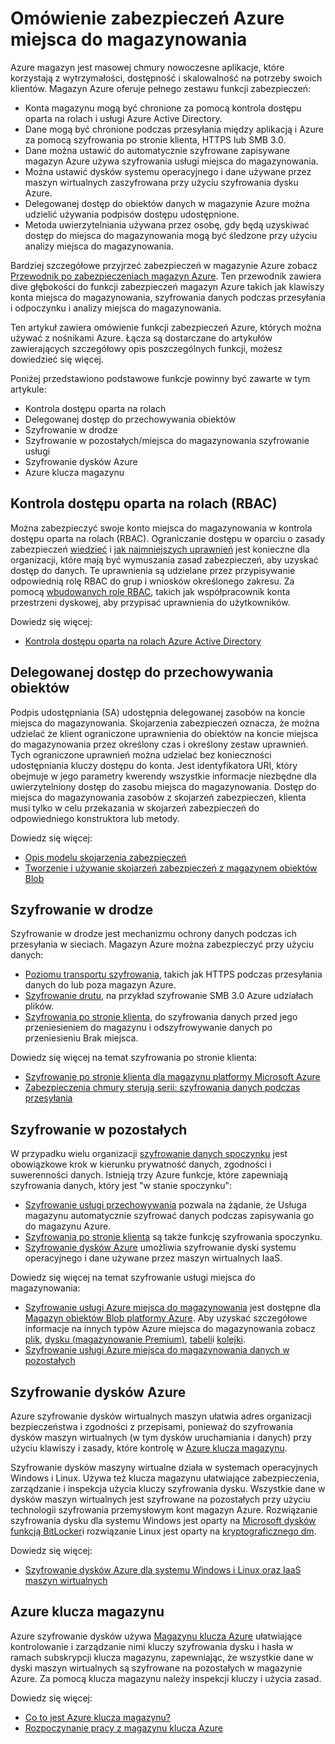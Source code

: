 <properties
   pageTitle="Omówienie zabezpieczeń Azure magazynowania | Microsoft Azure"
   description=" Azure magazyn jest masowej chmury zastosowaniach nowoczesny, zależne od wytrzymałości, dostępność i skalowalność na potrzeby swoich klientów. Ten artykuł zawiera omówienie podstawową funkcji Azure zabezpieczeń, które mogą być używane z magazyn Azure. "
   services="security"
   documentationCenter="na"
   authors="TerryLanfear"
   manager="MBaldwin"
   editor="TomSh"/>

<tags
   ms.service="security"
   ms.devlang="na"
   ms.topic="article"
   ms.tgt_pltfrm="na"
   ms.workload="na"
   ms.date="09/16/2016"
   ms.author="terrylan"/>

# <a name="azure-storage-security-overview"></a>Omówienie zabezpieczeń Azure miejsca do magazynowania

Azure magazyn jest masowej chmury nowoczesne aplikacje, które korzystają z wytrzymałości, dostępność i skalowalność na potrzeby swoich klientów. Magazyn Azure oferuje pełnego zestawu funkcji zabezpieczeń:

- Konta magazynu mogą być chronione za pomocą kontrola dostępu oparta na rolach i usługi Azure Active Directory.
- Dane mogą być chronione podczas przesyłania między aplikacją i Azure za pomocą szyfrowania po stronie klienta, HTTPS lub SMB 3.0.
- Dane można ustawić do automatycznie szyfrowane zapisywane magazyn Azure używa szyfrowania usługi miejsca do magazynowania.
- Można ustawić dysków systemu operacyjnego i dane używane przez maszyn wirtualnych zaszyfrowana przy użyciu szyfrowania dysku Azure.
- Delegowanej dostęp do obiektów danych w magazynie Azure można udzielić używania podpisów dostępu udostępnione.
- Metoda uwierzytelniania używana przez osobę, gdy będą uzyskiwać dostęp do miejsca do magazynowania mogą być śledzone przy użyciu analizy miejsca do magazynowania.

Bardziej szczegółowe przyjrzeć zabezpieczeń w magazynie Azure zobacz [Przewodnik po zabezpieczeniach magazyn Azure](../storage/storage-security-guide.md). Ten przewodnik zawiera dive głębokości do funkcji zabezpieczeń magazyn Azure takich jak klawiszy konta miejsca do magazynowania, szyfrowania danych podczas przesyłania i odpoczynku i analizy miejsca do magazynowania.

Ten artykuł zawiera omówienie funkcji zabezpieczeń Azure, których można używać z nośnikami Azure. Łącza są dostarczane do artykułów zawierających szczegółowy opis poszczególnych funkcji, możesz dowiedzieć się więcej.

Poniżej przedstawiono podstawowe funkcje powinny być zawarte w tym artykule:

- Kontrola dostępu oparta na rolach
- Delegowanej dostęp do przechowywania obiektów
- Szyfrowanie w drodze
- Szyfrowanie w pozostałych/miejsca do magazynowania szyfrowanie usługi
- Szyfrowanie dysków Azure
- Azure klucza magazynu

## <a name="role-based-access-control-rbac"></a>Kontrola dostępu oparta na rolach (RBAC)

Można zabezpieczyć swoje konto miejsca do magazynowania w kontrola dostępu oparta na rolach (RBAC). Ograniczanie dostępu w oparciu o zasady zabezpieczeń [wiedzieć](https://en.wikipedia.org/wiki/Need_to_know) i [jak najmniejszych uprawnień](https://en.wikipedia.org/wiki/Principle_of_least_privilege) jest konieczne dla organizacji, które mają być wymuszania zasad zabezpieczeń, aby uzyskać dostęp do danych. Te uprawnienia są udzielane przez przypisywanie odpowiednią rolę RBAC do grup i wniosków określonego zakresu. Za pomocą [wbudowanych role RBAC](../active-directory/role-based-access-built-in-roles.md), takich jak współpracownik konta przestrzeni dyskowej, aby przypisać uprawnienia do użytkowników.

Dowiedz się więcej:

- [Kontrola dostępu oparta na rolach Azure Active Directory](../active-directory/role-based-access-control-configure.md)

## <a name="delegated-access-to-storage-objects"></a>Delegowanej dostęp do przechowywania obiektów

Podpis udostępniania (SA) udostępnia delegowanej zasobów na koncie miejsca do magazynowania. Skojarzenia zabezpieczeń oznacza, że można udzielać że klient ograniczone uprawnienia do obiektów na koncie miejsca do magazynowania przez określony czas i określony zestaw uprawnień. Tych ograniczone uprawnień można udzielać bez konieczności udostępniania kluczy dostępu do konta. Jest identyfikatora URI, który obejmuje w jego parametry kwerendy wszystkie informacje niezbędne dla uwierzytelniony dostęp do zasobu miejsca do magazynowania. Dostęp do miejsca do magazynowania zasobów z skojarzeń zabezpieczeń, klienta musi tylko w celu przekazania w skojarzeń zabezpieczeń do odpowiedniego konstruktora lub metody.

Dowiedz się więcej:

- [Opis modelu skojarzenia zabezpieczeń](../storage/storage-dotnet-shared-access-signature-part-1.md)
- [Tworzenie i używanie skojarzeń zabezpieczeń z magazynem obiektów Blob](../storage/storage-dotnet-shared-access-signature-part-2.md)

## <a name="encryption-in-transit"></a>Szyfrowanie w drodze
Szyfrowanie w drodze jest mechanizmu ochrony danych podczas ich przesyłania w sieciach. Magazyn Azure można zabezpieczyć przy użyciu danych:

- [Poziomu transportu szyfrowania](../storage/storage-security-guide.md#encryption-in-transit), takich jak HTTPS podczas przesyłania danych do lub poza magazyn Azure.
- [Szyfrowanie drutu](../storage/storage-security-guide.md#using-encryption-during-transit-with-azure-file-shares), na przykład szyfrowanie SMB 3.0 Azure udziałach plików.
- [Szyfrowania po stronie klienta](../storage/storage-security-guide.md#using-client-side-encryption-to-secure-data-that-you-send-to-storage), do szyfrowania danych przed jego przeniesieniem do magazynu i odszyfrowywanie danych po przeniesieniu Brak miejsca.

Dowiedz się więcej na temat szyfrowania po stronie klienta:

- [Szyfrowanie po stronie klienta dla magazynu platformy Microsoft Azure](https://blogs.msdn.microsoft.com/windowsazurestorage/2015/04/28/client-side-encryption-for-microsoft-azure-storage-preview/)
- [Zabezpieczenia chmury sterują serii: szyfrowania danych podczas przesyłania](http://blogs.microsoft.com/cybertrust/2015/08/10/cloud-security-controls-series-encrypting-data-in-transit/)

## <a name="encryption-at-rest"></a>Szyfrowanie w pozostałych

W przypadku wielu organizacji [szyfrowanie danych spoczynku](https://blogs.microsoft.com/cybertrust/2015/09/10/cloud-security-controls-series-encrypting-data-at-rest/) jest obowiązkowe krok w kierunku prywatność danych, zgodności i suwerenności danych. Istnieją trzy Azure funkcje, które zapewniają szyfrowania danych, który jest "w stanie spoczynku":

- [Szyfrowanie usługi przechowywania](../storage/storage-security-guide.md#encryption-at-rest) pozwala na żądanie, że Usługa magazynu automatycznie szyfrować danych podczas zapisywania go do magazynu Azure.
- [Szyfrowania po stronie klienta](../storage/storage-security-guide.md#client-side-encryption) są także funkcję szyfrowania spoczynku.
- [Szyfrowanie dysków Azure](../storage/storage-security-guide.md#using-azure-disk-encryption-to-encrypt-disks-used-by-your-virtual-machines) umożliwia szyfrowanie dyski systemu operacyjnego i dane używane przez maszyn wirtualnych IaaS.

Dowiedz się więcej na temat szyfrowanie usługi miejsca do magazynowania:

- [Szyfrowanie usługi Azure miejsca do magazynowania](https://azure.microsoft.com/services/storage/) jest dostępne dla [Magazyn obiektów Blob platformy Azure](https://azure.microsoft.com/services/storage/blobs/). Aby uzyskać szczegółowe informacje na innych typów Azure miejsca do magazynowania zobacz [plik](https://azure.microsoft.com/services/storage/files/), [dysku (magazynowanie Premium)](https://azure.microsoft.com/services/storage/premium-storage/), [tabeli](https://azure.microsoft.com/services/storage/tables/)i [kolejki](https://azure.microsoft.com/services/storage/queues/).
- [Szyfrowanie usługi Azure miejsca do magazynowania danych w pozostałych](../storage/storage-service-encryption.md)

## <a name="azure-disk-encryption"></a>Szyfrowanie dysków Azure

Azure szyfrowanie dysków wirtualnych maszyn ułatwia adres organizacji bezpieczeństwa i zgodności z przepisami, ponieważ do szyfrowania dysków maszyn wirtualnych (w tym dysków uruchamiania i danych) przy użyciu klawiszy i zasady, które kontrolę w [Azure klucza magazynu](https://azure.microsoft.com/services/key-vault/).

Szyfrowanie dysków maszyny wirtualne działa w systemach operacyjnych Windows i Linux. Używa też klucza magazynu ułatwiające zabezpieczenia, zarządzanie i inspekcja użycia kluczy szyfrowania dysku. Wszystkie dane w dysków maszyn wirtualnych jest szyfrowane na pozostałych przy użyciu technologii szyfrowania przemysłowym kont magazyn Azure. Rozwiązanie szyfrowania dysku dla systemu Windows jest oparty na [Microsoft dysków funkcją BitLocker](https://technet.microsoft.com/library/cc732774.aspx)i rozwiązanie Linux jest oparty na [kryptograficznego dm](https://en.wikipedia.org/wiki/Dm-crypt).

Dowiedz się więcej:

- [Szyfrowanie dysków Azure dla systemu Windows i Linux oraz IaaS maszyn wirtualnych](https://gallery.technet.microsoft.com/Azure-Disk-Encryption-for-a0018eb0)

## <a name="azure-key-vault"></a>Azure klucza magazynu

Azure szyfrowanie dysków używa [Magazynu klucza Azure](https://azure.microsoft.com/services/key-vault/) ułatwiające kontrolowanie i zarządzanie nimi kluczy szyfrowania dysku i hasła w ramach subskrypcji klucza magazynu, zapewniając, że wszystkie dane w dyski maszyn wirtualnych są szyfrowane na pozostałych w magazynie Azure. Za pomocą klucza magazynu należy inspekcji kluczy i użycia zasad.

Dowiedz się więcej:

- [Co to jest Azure klucza magazynu?](../key-vault/key-vault-whatis.md)
- [Rozpoczynanie pracy z magazynu klucza Azure](../key-vault/key-vault-get-started.md)
